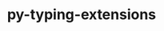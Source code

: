 ---
title: "py-typing-extensions"
layout: cache
categories: [package, v0.18.1]
meta: {"versions": ["4.1.1"], "compilers": ["gcc@=7.3.1", "gcc@=7.5.0"], "oss": ["amzn2", "ubuntu18.04"], "platforms": ["linux"], "targets": ["aarch64", "graviton2", "x86_64", "x86_64_v3", "x86_64_v4"], "stacks": ["aws-isc", "aws-isc-aarch64", "data-vis-sdk", "e4s", "root"], "num_specs": 7, "num_specs_by_stack": {"aws-isc-aarch64": 2, "root": 7, "e4s": 2, "data-vis-sdk": 1, "aws-isc": 2}}
spec_details: [{"hash": "gm4etcvzrn2mz7j24hja5ozs674ver4q", "compiler": "gcc@=7.3.1", "versions": ["4.1.1"], "os": "amzn2", "platform": "linux", "target": "aarch64", "variants": [], "stacks": ["aws-isc-aarch64", "root"], "size": "-", "tarball": "https://binaries.spack.io/releases/v0.18.1/build_cache/linux-amzn2-aarch64/gcc-7.3.1/py-typing-extensions-4.1.1/linux-amzn2-aarch64-gcc-7.3.1-py-typing-extensions-4.1.1-gm4etcvzrn2mz7j24hja5ozs674ver4q.spack"}, {"hash": "j4a337zowhxawe2cpzb7eaf24wg524pv", "compiler": "gcc@=7.5.0", "versions": ["4.1.1"], "os": "ubuntu18.04", "platform": "linux", "target": "x86_64", "variants": [], "stacks": ["root", "e4s"], "size": "-", "tarball": "https://binaries.spack.io/releases/v0.18.1/build_cache/linux-ubuntu18.04-x86_64/gcc-7.5.0/py-typing-extensions-4.1.1/linux-ubuntu18.04-x86_64-gcc-7.5.0-py-typing-extensions-4.1.1-j4a337zowhxawe2cpzb7eaf24wg524pv.spack"}, {"hash": "s775zugefqcoxc6ylb2gxs4gfivg4ys4", "compiler": "gcc@=7.3.1", "versions": ["4.1.1"], "os": "amzn2", "platform": "linux", "target": "graviton2", "variants": [], "stacks": ["aws-isc-aarch64", "root"], "size": "-", "tarball": "https://binaries.spack.io/releases/v0.18.1/build_cache/linux-amzn2-graviton2/gcc-7.3.1/py-typing-extensions-4.1.1/linux-amzn2-graviton2-gcc-7.3.1-py-typing-extensions-4.1.1-s775zugefqcoxc6ylb2gxs4gfivg4ys4.spack"}, {"hash": "3o74cjy4u7urnca7cbsdx2hgyajlfd53", "compiler": "gcc@=7.5.0", "versions": ["4.1.1"], "os": "ubuntu18.04", "platform": "linux", "target": "x86_64", "variants": [], "stacks": ["data-vis-sdk", "root"], "size": "-", "tarball": "https://binaries.spack.io/releases/v0.18.1/build_cache/linux-ubuntu18.04-x86_64/gcc-7.5.0/py-typing-extensions-4.1.1/linux-ubuntu18.04-x86_64-gcc-7.5.0-py-typing-extensions-4.1.1-3o74cjy4u7urnca7cbsdx2hgyajlfd53.spack"}, {"hash": "7bocltqusprunuheq3rgan6ll3tl454f", "compiler": "gcc@=7.3.1", "versions": ["4.1.1"], "os": "amzn2", "platform": "linux", "target": "x86_64_v4", "variants": [], "stacks": ["aws-isc", "root"], "size": "-", "tarball": "https://binaries.spack.io/releases/v0.18.1/build_cache/linux-amzn2-x86_64_v4/gcc-7.3.1/py-typing-extensions-4.1.1/linux-amzn2-x86_64_v4-gcc-7.3.1-py-typing-extensions-4.1.1-7bocltqusprunuheq3rgan6ll3tl454f.spack"}, {"hash": "zvo4ve2mofz2pm2cm6w6mji4ddnb6wdp", "compiler": "gcc@=7.5.0", "versions": ["4.1.1"], "os": "ubuntu18.04", "platform": "linux", "target": "x86_64", "variants": [], "stacks": ["root", "e4s"], "size": "-", "tarball": "https://binaries.spack.io/releases/v0.18.1/build_cache/linux-ubuntu18.04-x86_64/gcc-7.5.0/py-typing-extensions-4.1.1/linux-ubuntu18.04-x86_64-gcc-7.5.0-py-typing-extensions-4.1.1-zvo4ve2mofz2pm2cm6w6mji4ddnb6wdp.spack"}, {"hash": "3mu6eshhg6wxx3tkeukpwuluguvubxml", "compiler": "gcc@=7.3.1", "versions": ["4.1.1"], "os": "amzn2", "platform": "linux", "target": "x86_64_v3", "variants": [], "stacks": ["aws-isc", "root"], "size": "-", "tarball": "https://binaries.spack.io/releases/v0.18.1/build_cache/linux-amzn2-x86_64_v3/gcc-7.3.1/py-typing-extensions-4.1.1/linux-amzn2-x86_64_v3-gcc-7.3.1-py-typing-extensions-4.1.1-3mu6eshhg6wxx3tkeukpwuluguvubxml.spack"}]
---